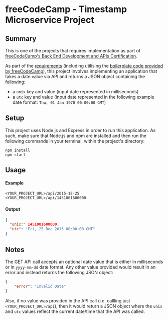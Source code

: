 # freeCodeCamp - Timestamp Microservice Project

## Summary

This is one of the projects that requires implementation as part of [freeCodeCamp's Back End Development and APIs Certification](https://www.freecodecamp.org/learn/back-end-development-and-apis/).

As part of the [requirements](https://www.freecodecamp.org/learn/back-end-development-and-apis/back-end-development-and-apis-projects/timestamp-microservice) (including utilising the [boilerplate code provided by freeCodeCamp](https://github.com/freeCodeCamp/boilerplate-project-timestamp/)), this project involves implementing an application that takes a date value via API and returns a JSON object containing the following:

- a `unix` key and value (input date represented in milliseconds)
- a `utc` key and value (input date represented in the following example date format: `Thu, 01 Jan 1970 00:00:00 GMT`)

## Setup

This project uses Node.js and Express in order to run this application. As such, make sure that Node.js and npm are installed and then run the following commands in your terminal, within the project's directory:

```
npm install
npm start
```

## Usage

#### Example

```
<YOUR_PROJECT_URL>/api/2015-12-25
<YOUR_PROJECT_URL>/api/1451001600000
```

#### Output

```json
{
  "unix:" 1451001600000,
  "utc": "Fri, 25 Dec 2015 00:00:00 GMT" 
}
```

## Notes

The GET API call accepts an optional date value that is either in milliseconds or in `yyyy-mm-dd` date format. Any other value provided would result in an error and instead returns the following JSON object:

```json
{
    "error": "Invalid Date"
}
```

Also, if no value was provided in the API call (i.e. callling just `<YOUR_PROJECT_URL>/api`), then it would return a JSON object where the `unix` and `utc` values reflect the current date/time that the API was called.
